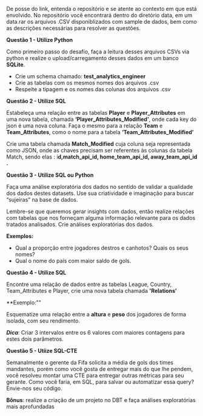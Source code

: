 De posse do link, entenda o repositório e se atente ao contexto em que está envolvido. No repositório você encontrará dentro do diretório data, em um data.rar os arquivos .CSV disponiblizados com sample de dados, bem como as descrições necessárias para resolver as questões.

**Questão 1 - Utilize Python**

Como primeiro passo do desafio, faça a leitura desses arquivos CSVs via python e realize o upload/carregamento desses dados em um banco **SQLite**.

- Crie um schema chamado: **test_analytics_engineer**
- Crie as tabelas com os mesmos nomes dos arquivos .csv
- Respeite a tipagem e os nomes das colunas dos arquivos .csv

**Questão 2 - Utilize SQL**

Estabeleça uma relação entre as tabelas **Player** e  **Player_Attributes** em uma nova tabela, chamada **‘Player_Attributes_Modified’**, onde cada key do json é uma nova coluna. Faça o mesmo para a relação **Team** e **Team_Attributes**, como o nome para a tabela **‘Team_Attributes_Modified’**

Crie uma tabela chamada **Match_Modified** cuja coluna seja representada como JSON, onde as chaves precisam ser referentes às colunas da tabela Match, sendo elas : i**d,match_api_id, home_team_api_id, away_team_api_id .**

**Questão 3 - Utilize SQL ou Python**

Faça uma análise exploratória dos dados no sentido de validar a qualidade dos dados destes datasets. Use sua criatividade e imaginação para buscar “sujeiras” na base de dados.

Lembre-se que queremos gerar insights com dados, então realize relações com tabelas que nos forneçam alguma informação relevante para os dados tratados analisados. Crie análises exploratórias dos dados.

**Exemplos:** 

- Qual a proporção entre jogadores destros e canhotos? Quais os seus nomes?
- Qual o nome do país com maior saldo de gols.

**Questão 4 - Utilize SQL**

Encontre uma relação de dados entre as tabelas League, Country, Team_Attributes e Player, crie uma nova tabela chamada **'Relations'**

**Exemplo:""

Esquematize uma relação entre a **altura** e **peso** dos jogadores de forma isolada, com seu rendimento. 

***Dica***: Criar 3 intervalos entre os 6 valores com maiores contagens para estes dois parâmetros.

**Questão 5 - Utiize SQL-CTE**


Semanalmente o gerente da Fifa solicita a média de gols dos times mandantes, porém como você gosta de entregar mais do que lhe pendem, você resolveu montar uma CTE para entregar outras métricas para seu gerante. Como você faria, em SQL, para salvar ou automatizar essa query? Envie-nos seu código.


**Bônus**: realize a criação de um projeto no DBT e faça análises exploratórias mais aprofundadas